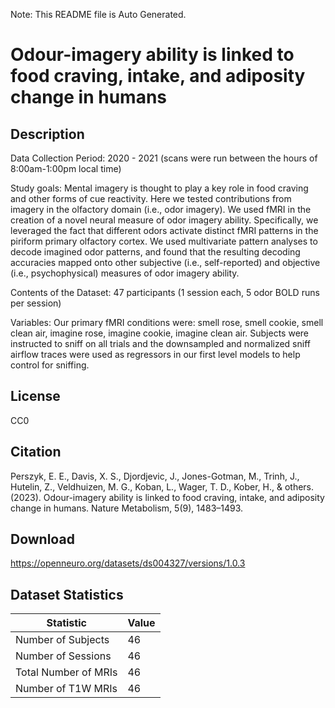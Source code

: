 Note: This README file is Auto Generated.

# Odour-imagery ability is linked to food craving, intake, and adiposity change in humans

## Description

Data Collection Period: 2020 - 2021 (scans were run between the hours of 8:00am-1:00pm local time)

Study goals: Mental imagery is thought to play a key role in food craving and other forms of cue reactivity. Here we tested contributions from imagery in the olfactory domain (i.e., odor imagery). We used fMRI in the creation of a novel neural measure of odor imagery ability. Specifically, we leveraged the fact that different odors activate distinct fMRI patterns in the piriform primary olfactory cortex. We used multivariate pattern analyses to decode imagined odor patterns, and found that the resulting decoding accuracies mapped onto other subjective (i.e., self-reported) and objective (i.e., psychophysical) measures of odor imagery ability.

Contents of the Dataset: 47 participants (1 session each, 5 odor BOLD runs per session)

Variables: Our primary fMRI conditions were: smell rose, smell cookie, smell clean air, imagine rose, imagine cookie, imagine clean air. Subjects were instructed to sniff on all trials and the downsampled and normalized sniff airflow traces were used as regressors in our first level models to help control for sniffing.


## License

CC0

## Citation

Perszyk, E. E., Davis, X. S., Djordjevic, J., Jones-Gotman, M., Trinh, J., Hutelin, Z., Veldhuizen, M. G., Koban, L., Wager, T. D., Kober, H., & others. (2023). Odour-imagery ability is linked to food craving, intake, and adiposity change in humans. Nature Metabolism, 5(9), 1483–1493.

## Download

https://openneuro.org/datasets/ds004327/versions/1.0.3

## Dataset Statistics

| Statistic | Value |
| --- | --- |
| Number of Subjects | 46 |
| Number of Sessions | 46 |
| Total Number of MRIs | 46 |
| Number of T1W MRIs | 46 |

